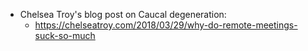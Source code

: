 * Chelsea Troy's blog post on Caucal degeneration:
    * https://chelseatroy.com/2018/03/29/why-do-remote-meetings-suck-so-much

